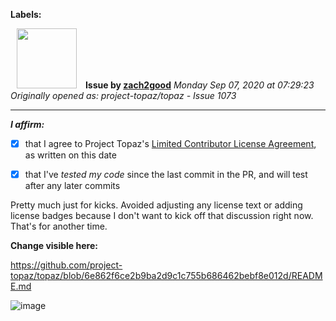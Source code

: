 **Labels:**



<a href="https://github.com/zach2good"><img src="https://avatars3.githubusercontent.com/u/1389729?v=4" width="96" height="96" hspace="10"></img></a> **Issue by [zach2good](https://github.com/zach2good)**
_Monday Sep 07, 2020 at 07:29:23_
_Originally opened as: project-topaz/topaz - Issue 1073_

----

<!-- place 'x' mark between square [] brackets to affirm: -->
**_I affirm:_**
- [x] that I agree to Project Topaz's [Limited Contributor License Agreement](http://project-topaz.com/blob/release/CONTRIBUTOR_AGREEMENT.md), as written on this date
- [x] that I've _tested my code_ since the last commit in the PR, and will test after any later commits

Pretty much just for kicks. Avoided adjusting any license text or adding license badges because I don't want to kick off that discussion right now. That's for another time.

**Change visible here:**
https://github.com/project-topaz/topaz/blob/6e862f6ce2b9ba2d9c1c755b686462bebf8e012d/README.md

![image](https://user-images.githubusercontent.com/1389729/92360397-662b7800-f0f5-11ea-9e90-ddd8b2280f3d.png)

